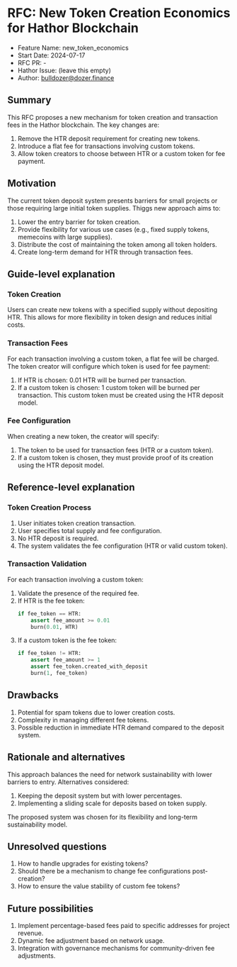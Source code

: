 # RFC: New Token Creation Economics for Hathor Blockchain

- Feature Name: new_token_economics
- Start Date: 2024-07-17
- RFC PR: -
- Hathor Issue: (leave this empty)
- Author: bulldozer@dozer.finance

## Summary

This RFC proposes a new mechanism for token creation and transaction fees in the Hathor blockchain. The key changes are:

1. Remove the HTR deposit requirement for creating new tokens.
2. Introduce a flat fee for transactions involving custom tokens.
3. Allow token creators to choose between HTR or a custom token for fee payment.

## Motivation

The current token deposit system presents barriers for small projects or those requiring large initial token supplies. Thiggs new approach aims to:

1. Lower the entry barrier for token creation.
2. Provide flexibility for various use cases (e.g., fixed supply tokens, memecoins with large supplies).
3. Distribute the cost of maintaining the token among all token holders.
4. Create long-term demand for HTR through transaction fees.

## Guide-level explanation

### Token Creation

Users can create new tokens with a specified supply without depositing HTR. This allows for more flexibility in token design and reduces initial costs.

### Transaction Fees

For each transaction involving a custom token, a flat fee will be charged. The token creator will configure which token is used for fee payment:

1. If HTR is chosen: 0.01 HTR will be burned per transaction.
2. If a custom token is chosen: 1 custom token will be burned per transaction. This custom token must be created using the HTR deposit model.

### Fee Configuration

When creating a new token, the creator will specify:
1. The token to be used for transaction fees (HTR or a custom token).
2. If a custom token is chosen, they must provide proof of its creation using the HTR deposit model.

## Reference-level explanation

### Token Creation Process

1. User initiates token creation transaction.
2. User specifies total supply and fee configuration.
3. No HTR deposit is required.
4. The system validates the fee configuration (HTR or valid custom token).

### Transaction Validation

For each transaction involving a custom token:

1. Validate the presence of the required fee.
2. If HTR is the fee token:
   ```python
   if fee_token == HTR:
       assert fee_amount >= 0.01
       burn(0.01, HTR)
   ```
3. If a custom token is the fee token:
   ```python
   if fee_token != HTR:
       assert fee_amount >= 1
       assert fee_token.created_with_deposit
       burn(1, fee_token)
   ```

## Drawbacks

1. Potential for spam tokens due to lower creation costs.
2. Complexity in managing different fee tokens.
3. Possible reduction in immediate HTR demand compared to the deposit system.

## Rationale and alternatives

This approach balances the need for network sustainability with lower barriers to entry. Alternatives considered:

1. Keeping the deposit system but with lower percentages.
2. Implementing a sliding scale for deposits based on token supply.

The proposed system was chosen for its flexibility and long-term sustainability model.

## Unresolved questions

1. How to handle upgrades for existing tokens?
2. Should there be a mechanism to change fee configurations post-creation?
3. How to ensure the value stability of custom fee tokens?

## Future possibilities

1. Implement percentage-based fees paid to specific addresses for project revenue.
2. Dynamic fee adjustment based on network usage.
3. Integration with governance mechanisms for community-driven fee adjustments.
